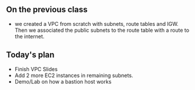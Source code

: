 ## On the previous class
- we created a VPC from scratch with subnets, route tables and IGW. Then we associated the public subnets to the route table with a route to the internet.



## Today's plan
- Finish VPC Slides
- Add 2 more EC2 instances in remaining subnets.
- Demo/Lab on how a bastion host works
